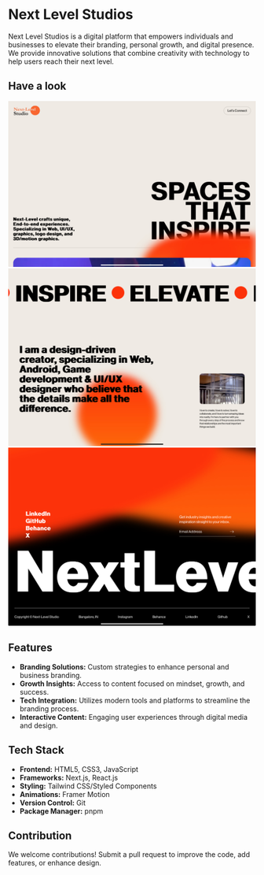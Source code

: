 # Next Level Studios

Next Level Studios is a digital platform that empowers individuals and businesses to elevate their branding, personal growth, and digital presence. We provide innovative solutions that combine creativity with technology to help users reach their next level.

## Have a look

![Studios](https://github.com/Shiva-Bajpai/next-level-studios/blob/main/Preview/1.png) 
<br>
![Studios](https://github.com/Shiva-Bajpai/next-level-studios/blob/main/Preview/2.png)
<br>
![Studios](https://github.com/Shiva-Bajpai/next-level-studios/blob/main/Preview/3.png)


## Features

- **Branding Solutions:** Custom strategies to enhance personal and business branding.
- **Growth Insights:** Access to content focused on mindset, growth, and success.
- **Tech Integration:** Utilizes modern tools and platforms to streamline the branding process.
- **Interactive Content:** Engaging user experiences through digital media and design.
  
## Tech Stack

- **Frontend:** HTML5, CSS3, JavaScript
- **Frameworks:** Next.js, React.js
- **Styling:** Tailwind CSS/Styled Components
- **Animations:** Framer Motion
- **Version Control:** Git
- **Package Manager:** pnpm

## Contribution

We welcome contributions! Submit a pull request to improve the code, add features, or enhance design.
